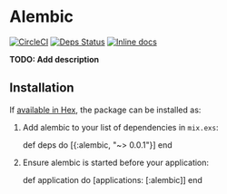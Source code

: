 # Alembic

[![CircleCI](https://circleci.com/gh/C-S-D/alembic.svg?style=svg)](https://circleci.com/gh/C-S-D/alembic)
[![Deps Status](https://beta.hexfaktor.org/badge/all/github/C-S-D/alembic.svg)](https://beta.hexfaktor.org/github/C-S-D/alembic)
[![Inline docs](http://inch-ci.org/github/C-S-D/alembic.svg)](http://inch-ci.org/github/C-S-D/alembic)

**TODO: Add description**

## Installation

If [available in Hex](https://hex.pm/docs/publish), the package can be installed as:

  1. Add alembic to your list of dependencies in `mix.exs`:

        def deps do
          [{:alembic, "~> 0.0.1"}]
        end

  2. Ensure alembic is started before your application:

        def application do
          [applications: [:alembic]]
        end

